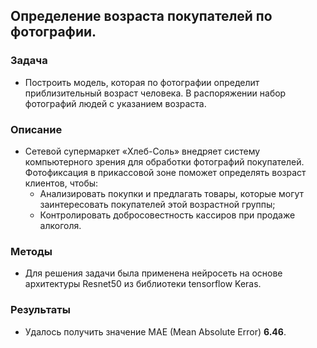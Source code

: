 ## Определение возраста покупателей по фотографии.

### Задача
+ Построить модель, которая по фотографии определит приблизительный возраст человека. В распоряжении набор фотографий людей с указанием возраста.
### Описание
+ Сетевой супермаркет «Хлеб-Соль» внедряет систему компьютерного зрения для обработки фотографий покупателей. Фотофиксация в прикассовой зоне поможет определять возраст клиентов, чтобы:
  + Анализировать покупки и предлагать товары, которые могут заинтересовать покупателей этой возрастной группы;
  + Контролировать добросовестность кассиров при продаже алкоголя.
### Методы
+ Для решения задачи была применена нейросеть на основе архитектуры Resnet50 из библиотеки tensorflow Keras.
### Результаты
+ Удалось получить значение MAE (Mean Absolute Error) **6.46**.
